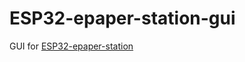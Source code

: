 # ESP32-epaper-station-gui
GUI for [ESP32-epaper-station](https://github.com/jjwbruijn/ESP32-epaper-station)

